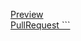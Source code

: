 
<a href="https://github.com/vsm2k17/rep-of_your_dreams">Preview</a><br>
<a href="https://github.com/vsm2k17/rep-of_your_dreams/pull/1">PullRequest ```</a>
